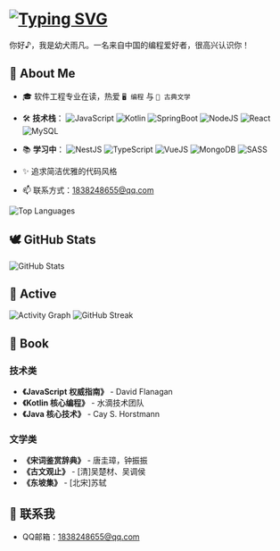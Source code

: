 # [![Typing SVG](https://readme-typing-svg.demolab.com/?lines=Hi(｡･ω･)ﾉﾞ,+I'm+hhyufan+👋)](https://git.io/typing-svg)




你好♪，我是幼犬雨凡。一名来自中国的编程爱好者，很高兴认识你！

## 🌈 About Me

- 🎓 软件工程专业在读，热爱 `🖥️ 编程` 与 `📜 古典文学`
- 🛠️ **技术栈**：
  ![JavaScript](https://img.shields.io/badge/JavaScript-323330.svg?logo=javascript&logoColor=F7DF1E)
  ![Kotlin](https://img.shields.io/badge/Kotlin-0095D5.svg?logo=kotlin&logoColor=white)
  ![SpringBoot](https://img.shields.io/badge/SpringBoot-6DB33F.svg?logo=springboot&logoColor=white)
  ![NodeJS](https://img.shields.io/badge/Node.js-5FA04E?style=flat&logo=Node.js&logoColor=ffffff)
  ![React](https://img.shields.io/badge/React-20232a.svg?logo=react&logoColor=61DAFB)
  ![MySQL](https://img.shields.io/badge/MySQL-00000f.svg?logo=mysql&logoColor=white)
  
- 📚 **学习中**：
  ![NestJS](https://img.shields.io/badge/NestJS-E0234E?logo=nestjs&logoColor=white)
  ![TypeScript](https://img.shields.io/badge/TypeScript-007ACC.svg?logo=typescript&logoColor=white)
  ![VueJS](https://img.shields.io/badge/Vue.js-35495e.svg?logo=vue.js&logoColor=4FC08D)
  ![MongoDB](https://img.shields.io/badge/MongoDB-4ea94b.svg?logo=mongodb&logoColor=white)
  ![SASS](https://img.shields.io/badge/Sass-cc6699.svg?logo=sass&logoColor=white)
  
- ✨ 追求简洁优雅的代码风格
- 📫 联系方式：1838248655@qq.com

<img src="https://github-readme-stats.vercel.app/api/top-langs/?username=hhyufan&layout=compact&langs_count=8&theme=github_dark" alt="Top Languages" />

## 🕊️ GitHub Stats

<img src="https://github-readme-stats.vercel.app/api?username=hhyufan&show_icons=true&theme=github_dark" alt="GitHub Stats" />

## 🚀 Active

<img src="https://github-readme-activity-graph.vercel.app/graph?username=hhyufan&theme=react-dark" alt="Activity Graph" />
<img src="https://streak-stats.demolab.com?user=hhyufan&theme=github-dark-blue&card_width=800" alt="GitHub Streak" />

## 📖 Book

### 技术类
- **《JavaScript 权威指南》** - David Flanagan
- **《Kotlin 核心编程》** - 水滴技术团队
- **《Java 核心技术》** - Cay S. Horstmann

### 文学类
- **《宋词鉴赏辞典》** - 唐圭璋，钟振振
- **《古文观止》** - [清]吴楚材、吴调侯
- **《东坡集》** - [北宋]苏轼

## 📧 联系我

- QQ邮箱：1838248655@qq.com

<!--余名雨凡，若君所见，出身华夏。心怀二趣：编程之道，探其微渺，穷其幽深；古典文学，醉身词赋，味其深邃。唯以挚诚之心，缔交良音知己-->
